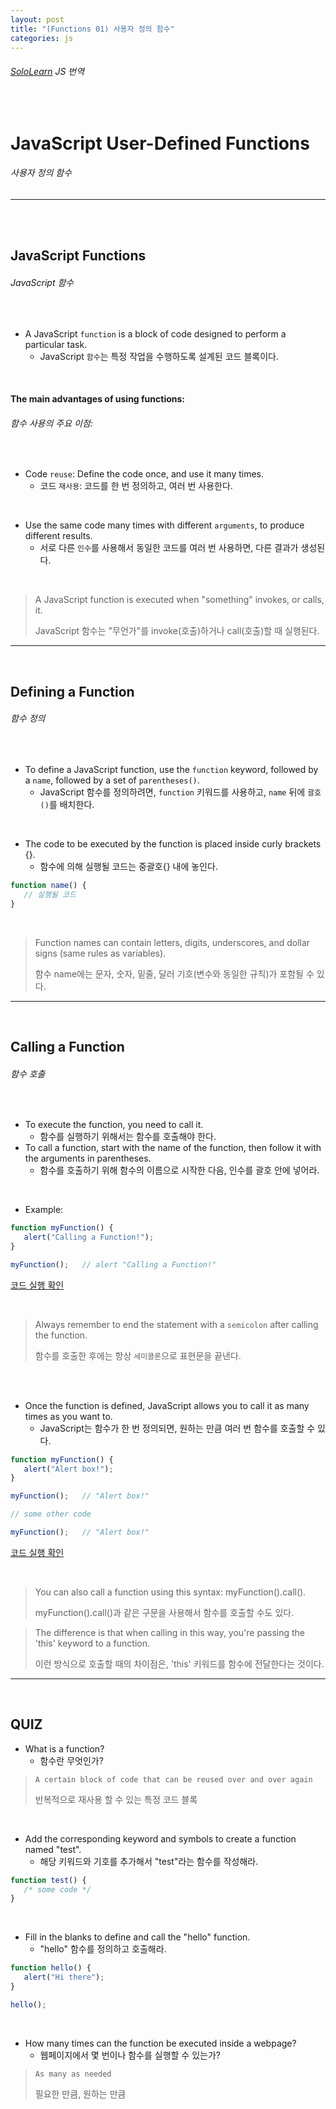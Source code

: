 ```yaml
---
layout: post
title: "(Functions 01) 사용자 정의 함수"
categories: js
---
```


###### [SoloLearn](https://www.sololearn.com/) JS 번역

<br>

# JavaScript User-Defined Functions

###### 사용자 정의 함수

------

<br>

<br>

## JavaScript Functions

###### JavaScript 함수

<br>

- A JavaScript `function` is a block of code designed to perform a particular task.
  - JavaScript `함수`는 특정 작업을 수행하도록 설계된 코드 블록이다.

<br>

#### The main advantages of using functions:

###### 함수 사용의 주요 이점:

<br>

- Code `reuse`: Define the code once, and use it many times.
  - 코드 `재사용`: 코드를 한 번 정의하고, 여러 번 사용한다.

<br>

- Use the same code many times with different `arguments`, to produce different results.
  - 서로 다른 `인수`를 사용해서 동일한 코드를 여러 번 사용하면, 다른 결과가 생성된다.

<br>

> A JavaScript function is executed when "something" invokes, or calls, it.
>
> JavaScript 함수는 "무언가"를 invoke(호출)하거나 call(호출)할 때 실행된다.

------

<br>

## Defining a Function

###### 함수 정의

<br>

- To define a JavaScript function, use the `function` keyword, followed by a `name`, followed by a set of `parentheses()`.
  - JavaScript 함수를 정의하려면, `function` 키워드를 사용하고, `name` 뒤에 `괄호()`를 배치한다.

<br>

- The code to be executed by the function is placed inside curly brackets {}.
  - 함수에 의해 실행될 코드는 중괄호{} 내에 놓인다.

```js
function name() {
   // 실행될 코드
}
```

<br>

> Function names can contain letters, digits, underscores, and dollar signs (same rules as variables).
>
> 함수 name에는 문자, 숫자, 밑줄, 달러 기호(변수와 동일한 규칙)가 포함될 수 있다.

------

<br>

## Calling a Function

###### 함수 호출

<br>

- To execute the function, you need to call it.
  - 함수를 실행하기 위해서는 함수를 호출해야 한다.
- To call a function, start with the name of the function, then follow it with the arguments in parentheses.
  - 함수를 호출하기 위해 함수의 이름으로 시작한 다음, 인수를 괄호 안에 넣어라.

<br>

- Example:

```js
function myFunction() {
   alert("Calling a Function!");
}

myFunction();	// alert "Calling a Function!"
```

[코드 실행 확인](https://code.sololearn.com/675/#js)

<br>

> Always remember to end the statement with a `semicolon` after calling the function.
>
> 함수를 호출한 후에는 항상 `세미콜론`으로 표현문을 끝낸다.

<br>

<br>

- Once the function is defined, JavaScript allows you to call it as many times as you want to.
  - JavaScript는 함수가 한 번 정의되면, 원하는 만큼 여러 번 함수를 호출할 수 있다.

```js
function myFunction() {
   alert("Alert box!");
}

myFunction();	// "Alert box!"

// some other code

myFunction();	// "Alert box!"
```

[코드 실행 확인](https://code.sololearn.com/676/#js)

<br>

> You can also call a function using this syntax: myFunction().call().
>
> myFunction().call()과 같은 구문을 사용해서 함수를 호출할 수도 있다.

> The difference is that when calling in this way, you're passing the 'this' keyword to a function.
>
> 이런 방식으로 호출할 때의 차이점은, 'this' 키워드를 함수에 전달한다는 것이다.

------

<br>

## QUIZ

- What is a function?
  - 함수란 무엇인가?

> `A certain block of code that can be reused over and over again`
>
> 반복적으로 재사용 할 수 있는 특정 코드 블록

<br>

- Add the corresponding keyword and symbols to create a function named "test".
  - 해당 키워드와 기호를 추가해서 "test"라는 함수를 작성해라.

```js
function test() {
   /* some code */
}
```

<br>

- Fill in the blanks to define and call the "hello" function.
  - "hello" 함수를 정의하고 호출해라.

```js
function hello() {
   alert("Hi there");
}

hello();
```

<br>

- How many times can the function be executed inside a webpage?
  - 웹페이지에서 몇 번이나 함수를 실행할 수 있는가?

> `As many as needed`
>
> 필요한 만큼, 원하는 만큼

<br>
